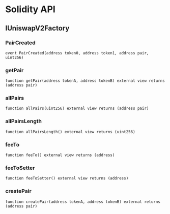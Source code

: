 # Solidity API

## IUniswapV2Factory

### PairCreated

```solidity
event PairCreated(address token0, address token1, address pair, uint256)
```

### getPair

```solidity
function getPair(address tokenA, address tokenB) external view returns (address pair)
```

### allPairs

```solidity
function allPairs(uint256) external view returns (address pair)
```

### allPairsLength

```solidity
function allPairsLength() external view returns (uint256)
```

### feeTo

```solidity
function feeTo() external view returns (address)
```

### feeToSetter

```solidity
function feeToSetter() external view returns (address)
```

### createPair

```solidity
function createPair(address tokenA, address tokenB) external returns (address pair)
```


